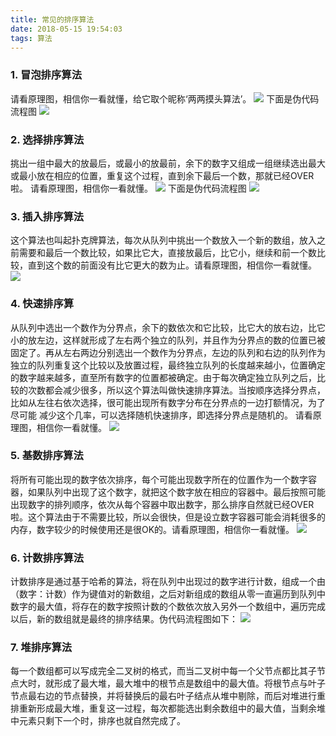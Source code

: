 ```yaml
---
title: 常见的排序算法
date: 2018-05-15 19:54:03
tags: 算法
---
```

### 1. 冒泡排序算法
请看原理图，相信你一看就懂，给它取个昵称‘两两摸头算法’。
![](bub.gif)
下面是伪代码流程图
![](bubflow.png)
### 2. 选择排序算法
挑出一组中最大的放最后，或最小的放最前，余下的数字又组成一组继续选出最大或最小放在相应的位置，重复这个过程，直到余下最后一个数，那就已经OVER啦。
请看原理图，相信你一看就懂。
![](sel.gif)
下面是伪代码流程图
![](selflow.png)
### 3. 插入排序算法
这个算法也叫起扑克牌算法，每次从队列中挑出一个数放入一个新的数组，放入之前需要和最后一个数比较，如果比它大，直接放最后，比它小，继续和前一个数比较，直到这个数的前面没有比它更大的数为止。请看原理图，相信你一看就懂。
![](ins.gif)
### 4. 快速排序算
从队列中选出一个数作为分界点，余下的数依次和它比较，比它大的放右边，比它小的放左边，这样就形成了左右两个独立的队列，并且作为分界点的数的位置已被固定了。再从左右两边分别选出一个数作为分界点，左边的队列和右边的队列作为独立的队列重复这个比较以及放置过程，最终独立队列的长度越来越小，位置确定的数字越来越多，直至所有数字的位置都被确定。由于每次确定独立队列之后，比较的次数都会减少很多，所以这个算法叫做快速排序算法。当按顺序选择分界点，比如从左往右依次选择，很可能出现所有数字分布在分界点的一边打额情况，为了尽可能
减少这个几率，可以选择随机快速排序，即选择分界点是随机的。
请看原理图，相信你一看就懂。
![](qui.gif)
### 5. 基数排序算法
将所有可能出现的数字依次排序，每个可能出现数字所在的位置作为一个数字容器，如果队列中出现了这个数字，就把这个数字放在相应的容器中。最后按照可能出现数字的排列顺序，依次从每个容器中取出数字，那么排序自然就已经OVER啦。这个算法由于不需要比较，所以会很快，但是设立数字容器可能会消耗很多的内存，数字较少的时候使用还是很OK的。请看原理图，相信你一看就懂。
![](red.gif)
### 6. 计数排序算法
计数排序是通过基于哈希的算法，将在队列中出现过的数字进行计数，组成一个由（数字：计数）作为键值对的新数组，之后对新组成的数组从零一直遍历到队列中数字的最大值，将存在的数字按照计数的个数依次放入另外一个数组中，遍历完成以后，新的数组就是最终的排序结果。伪代码流程图如下：
![](coutflow.png)
### 7. 堆排序算法
每一个数组都可以写成完全二叉树的格式，而当二叉树中每一个父节点都比其子节点大时，就形成了最大堆，最大堆中的根节点是数组中的最大值。将根节点与叶子节点最右边的节点替换，并将替换后的最右叶子结点从堆中剔除，而后对堆进行重排重新形成最大堆，重复这一过程，每次都能选出剩余数组中的最大值，当剩余堆中元素只剩下一个时，排序也就自然完成了。